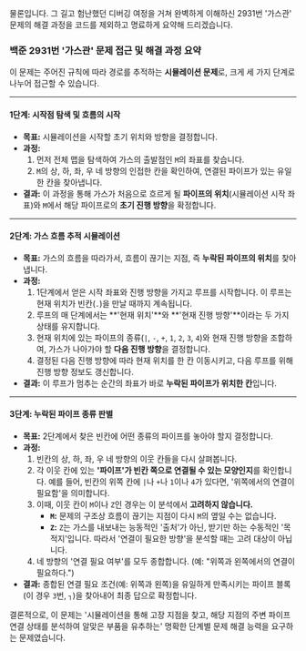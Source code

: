 물론입니다. 그 길고 험난했던 디버깅 여정을 거쳐 완벽하게 이해하신 2931번 '가스관' 문제의 해결 과정을 코드를 제외하고 명료하게 요약해 드리겠습니다.

### 백준 2931번 '가스관' 문제 접근 및 해결 과정 요약

이 문제는 주어진 규칙에 따라 경로를 추적하는 **시뮬레이션 문제**로, 크게 세 가지 단계로 나누어 접근할 수 있습니다.

---

#### **1단계: 시작점 탐색 및 흐름의 시작**

* **목표:** 시뮬레이션을 시작할 초기 위치와 방향을 결정합니다.
* **과정:**
    1.  먼저 전체 맵을 탐색하여 가스의 출발점인 `M`의 좌표를 찾습니다.
    2.  `M`의 상, 하, 좌, 우 네 방향의 인접한 칸을 확인하여, 연결된 파이프가 있는 유일한 칸을 찾아냅니다.
* **결과:** 이 과정을 통해 가스가 처음으로 흐르게 될 **파이프의 위치**(시뮬레이션 시작 좌표)와 `M`에서 해당 파이프로의 **초기 진행 방향**을 확정합니다.

---

#### **2단계: 가스 흐름 추적 시뮬레이션**

* **목표:** 가스의 흐름을 따라가서, 흐름이 끊기는 지점, 즉 **누락된 파이프의 위치**를 찾아냅니다.
* **과정:**
    1.  1단계에서 얻은 시작 좌표와 진행 방향을 가지고 루프를 시작합니다. 이 루프는 현재 위치가 빈칸(`.`)을 만날 때까지 계속됩니다.
    2.  루프의 매 단계에서는 **'현재 위치'**와 **'현재 진행 방향'**이라는 두 가지 상태를 유지합니다.
    3.  현재 위치에 있는 파이프의 종류(`|`, `-`, `+`, `1`, `2`, `3`, `4`)와 현재 진행 방향을 조합하여, 가스가 나아가야 할 **다음 진행 방향**을 결정합니다.
    4.  결정된 다음 진행 방향에 따라 현재 위치를 한 칸 이동시키고, 다음 루프를 위해 진행 방향 정보도 갱신합니다.
* **결과:** 이 루프가 멈추는 순간의 좌표가 바로 **누락된 파이프가 위치한 칸**입니다.

---

#### **3단계: 누락된 파이프 종류 판별**

* **목표:** 2단계에서 찾은 빈칸에 어떤 종류의 파이프를 놓아야 할지 결정합니다.
* **과정:**
    1.  빈칸의 상, 하, 좌, 우 네 방향의 이웃 칸들을 다시 살펴봅니다.
    2.  각 이웃 칸에 있는 **'파이프'가 빈칸 쪽으로 연결될 수 있는 모양인지**를 확인합니다. 예를 들어, 빈칸의 위쪽 칸에 `|`나 `+`나 `1`이나 `4`가 있다면, '위쪽에서의 연결이 필요함'을 의미합니다.
    3.  이때, 이웃 칸이 `M`이나 `Z`인 경우는 이 분석에서 **고려하지 않습니다.**
        * **`M`:** 문제의 구조상 흐름이 끊기는 지점이 다시 `M`의 옆일 수는 없습니다.
        * **`Z`:** `Z`는 가스를 내보내는 능동적인 '출처'가 아닌, 받기만 하는 수동적인 '목적지'입니다. 따라서 '연결이 필요한 방향'을 분석할 때는 고려 대상이 아닙니다.
    4.  네 방향의 '연결 필요 여부'를 모두 종합합니다. (예: "위쪽과 왼쪽에서의 연결이 필요하다.")
* **결과:** 종합된 연결 필요 조건(예: 위쪽과 왼쪽)을 유일하게 만족시키는 파이프 블록(이 경우 `3`번, `┐`)을 찾아내어 최종 답으로 확정합니다.

결론적으로, 이 문제는 '시뮬레이션을 통해 고장 지점을 찾고, 해당 지점의 주변 파이프 연결 상태를 분석하여 알맞은 부품을 유추하는' 명확한 단계별 문제 해결 능력을 요구하는 문제였습니다.